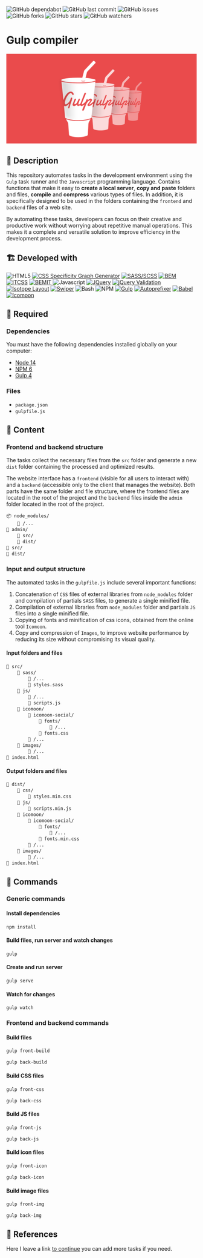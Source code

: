 ![GitHub dependabot](https://img.shields.io/badge/dependabot-enabled-025e8c?logo=Dependabot)
![GitHub last commit](https://img.shields.io/github/last-commit/beatrizsmerino/gulp-compiler)
![GitHub issues](https://img.shields.io/github/issues/beatrizsmerino/gulp-compiler)
![GitHub forks](https://img.shields.io/github/forks/beatrizsmerino/gulp-compiler)
![GitHub stars](https://img.shields.io/github/stars/beatrizsmerino/gulp-compiler)
![GitHub watchers](https://img.shields.io/github/watchers/beatrizsmerino/gulp-compiler)

# Gulp compiler

![Image of Gulp Compiler](README/images/gulp-logo.png)

## 🎯 Description

This repository automates tasks in the development environment using the `Gulp` task runner and the `Javascript` programming language. Contains functions that make it easy to **create a local server**, **copy and paste** folders and files, **compile** and **compress** various types of files. In addition, it is specifically designed to be used in the folders containing the `frontend` and `backend` files of a web site.

By automating these tasks, developers can focus on their creative and productive work without worrying about repetitive manual operations. This makes it a complete and versatile solution to improve efficiency in the development process.

## 🏗️ Developed with

![HTML5](https://img.shields.io/badge/-HTML5-E34F26?style=for-the-badge&logo=html5&logoColor=white)
[![CSS Specificity Graph Generator](https://img.shields.io/badge/-Css3-2173F6?style=for-the-badge&logo=css3&logoColor=white)](https://jonassebastianohlsson.com/specificity-graph/)
[![SASS/SCSS](https://img.shields.io/badge/-SASS/SCSS-CC6699?style=for-the-badge&logo=sass&logoColor=white)](https://sass-lang.com/)
[![BEM](https://img.shields.io/badge/-BEM-000000?style=for-the-badge&logo=bem&logoColor=white)](https://en.bem.info/methodology/)
[![ITCSS](https://img.shields.io/badge/-ITCSS-ff2c59?style=for-the-badge)](https://www.xfive.co/blog/itcss-scalable-maintainable-css-architecture/#tips-on-using-itcss)
[![BEMIT](https://img.shields.io/badge/-BEMIT-c84747?style=for-the-badge)](https://csswizardry.com/2015/08/bemit-taking-the-bem-naming-convention-a-step-further/)
![Javascript](https://img.shields.io/badge/-Javascript-F7DF1E?style=for-the-badge&logo=javascript&logoColor=black)
[![JQuery](https://img.shields.io/badge/-JQuery-183353?style=for-the-badge&logo=JQuery&logoColor=white)](https://jquery.com/)
[![jQuery Validation](https://img.shields.io/badge/-jQuery%20Validation-bb002b?style=for-the-badge&logo=jquery&logoColor=white)](https://jqueryvalidation.org/)
[![Isotope Layout](https://img.shields.io/badge/isotope%20layout-ffbb44?style=for-the-badge)](https://isotope.metafizzy.co/)
[![Swiper](https://img.shields.io/badge/swiper-6332F6?style=for-the-badge&logo=swiper&logoColor=white)](https://swiperjs.com/get-started)
![Bash](https://img.shields.io/badge/Bash-3D4648?style=for-the-badge&logo=gnu-bash&logoColor=white)
![NPM](https://img.shields.io/badge/-NPM-CB3837?style=for-the-badge&logo=npm&logoColor=white)
[![Gulp](https://img.shields.io/badge/-Gulp-D34A47?style=for-the-badge&logo=gulp&logoColor=white)](https://gulpjs.com)
[![Autoprefixer](https://img.shields.io/badge/-Autoprefixer-FF9900?style=for-the-badge&logo=autoprefixer&logoColor=white)](https://www.npmjs.com/package/autoprefixer)
[![Babel](https://img.shields.io/badge/-babel-F9DC3E?style=for-the-badge&logo=babel&logoColor=000000)](https://babeljs.io/)
[![Icomoon](https://img.shields.io/badge/-Icomoon-02A8F3?style=for-the-badge&logo=icomoon&logoColor=white)](https://icomoon.io/app/#/select)

## 🔑 Required

### Dependencies

You must have the following dependencies installed globally on your computer:

- [Node 14](https://nodejs.org/es/)
- [NPM 6](https://docs.npmjs.com/)
- [Gulp 4](https://gulpjs.com/)

### Files

- `package.json`
- `gulpfile.js`

## 🧩 Content

### Frontend and backend structure

The tasks collect the necessary files from the `src` folder and generate a new `dist` folder containing the processed and optimized results.

The website interface has a `frontend` (visible for all users to interact with) and a `backend` (accessible only to the client that manages the website). Both parts have the same folder and file structure, where the frontend files are located in the root of the project and the backend files inside the `admin` folder located in the root of the project.

```shell
📦 node_modules/
    📂 /...
📁 admin/
    📁 src/
    📁 dist/
📁 src/
📁 dist/
```

### Input and output structure

The automated tasks in the `gulpfile.js` include several important functions:

1. Concatenation of `CSS` files of external libraries from `node_modules` folder and compilation of partials `SASS` files, to generate a single minified file.
2. Compilation of external libraries from `node_modules` folder and partials `JS` files into a single minified file.
3. Copying of fonts and minification of css icons, obtained from the online tool `Icomoon`.
4. Copy and compression of `Images`, to improve website performance by reducing its size without compromising its visual quality.

#### Input folders and files

```shell
📁 src/
    📁 sass/
        📂 /...
        📄 styles.sass
    📁 js/
        📂 /...
        📄 scripts.js
    📁 icomoon/
        📁 icomoon-social/
            📁 fonts/
                📂 /...
            📄 fonts.css
        📂 /...
    📁 images/
        📂 /...
📄 index.html
```

#### Output folders and files

```shell
📁 dist/
    📁 css/
        📄 styles.min.css
    📁 js/
        📄 scripts.min.js
    📁 icomoon/
        📁 icomoon-social/
            📁 fonts/
                📂 /...
            📄 fonts.min.css
        📂 /...
    📁 images/
        📂 /...
📄 index.html
```

## 🚀 Commands

### Generic commands

#### Install dependencies

```shell
npm install
```

#### Build files, run server and watch changes

```shell
gulp
```

#### Create and run server

```shell
gulp serve
```

#### Watch for changes

```shell
gulp watch
```

### Frontend and backend commands

#### Build files

```shell
gulp front-build
```

```shell
gulp back-build
```

#### Build CSS files

```shell
gulp front-css
```

```shell
gulp back-css
```

#### Build JS files

```shell
gulp front-js
```

```shell
gulp back-js
```

#### Build icon files

```shell
gulp front-icon
```

```shell
gulp back-icon
```

#### Build image files

```shell
gulp front-img
```

```shell
gulp back-img
```

## 🔗 References

Here I leave a link [to continue](https://gulpjs.com/docs/en/getting-started/quick-start) you can add more tasks if you need.
